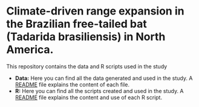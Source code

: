 # Climate-driven range expansion in the Brazilian free-tailed bat (Tadarida brasiliensis) in North America.

This repository contains the data and R scripts used in the study

- **Data:** Here you can find all the data generated and used in the study. A [README](https://github.com/oleon12/Tbrasiliensis_USrange/blob/main/Data/README.md) file explains the content of each file.
- **R:** Here you can find all the scripts created and used in the study. A [README](https://github.com/oleon12/Tbrasiliensis_USrange/blob/main/R/README.md) file explains the content and use of each R script.
